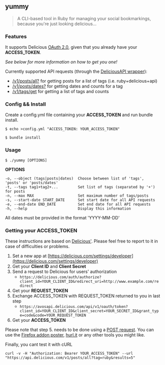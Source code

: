 ## yummy

> A CLI-based tool in Ruby for managing your social bookmarkings, because you're just looking delicious...

### Features

It supports Delicious [OAuth 2.0](https://github.com/SciDevs/delicious-api/blob/master/api/oauth.md), given that you already have your **ACCESS_TOKEN**.

_See below for more information on how to get you one!_

Currently supported API requests (through the [DeliciousAPI wrapper](https://github.com/thiagopbueno/yummy/blob/master/lib/delicious.rb)):
* [/v1/posts/all?](https://github.com/SciDevs/delicious-api/blob/master/api/posts.md#v1postsall) for getting posts for a list of tags (i.e. ruby+delicious+api)
* [/v1/posts/dates?](https://github.com/SciDevs/delicious-api/blob/master/api/posts.md#v1postsdates) for getting dates and counts for a tag
* [/v1/tags/get](https://github.com/SciDevs/delicious-api/blob/master/api/tags.md#v1tagsget) for getting a list of tags and counts

### Config && Install

Create a config.yml file containing your **ACCESS_TOKEN** and run bundle install.

`$ echo >config.yml "ACCESS_TOKEN: YOUR_ACCESS_TOKEN"`

`$ bundle install`

### Usage

`$ ./yummy [OPTIONS]`

**OPTIONS**

    -o, --object (tags|posts|dates)  Choose between list of 'tags', 'posts' or 'posts/dates'
    -t, --tags tag1+tag2+...         Set list of tags (separated by '+') for posts
    -n, --max MAX                    Set maximum number of tags/posts
    -s, --start-date START_DATE      Set start date for all API requests
    -e, --end-date END_DATE          Set end date for all API requests
    -h, --help                       Display this information

All dates must be provided in the format 'YYYY-MM-DD'


### Getting your ACCESS_TOKEN

These instructions are based on [Delicious'](https://github.com/SciDevs/delicious-api/blob/master/api/oauth.md). Please feel free to report to it in case of difficulties or problems.

1. Set a new app at [https://delicious.com/settings/developer](https://delicious.com/settings/developer)
1. Get your **Client ID** and **Client Secret**
1. Send a request to Delicious for users' authorization
    * `https://delicious.com/auth/authorize?client_id=YOUR_CLIENT_ID&redirect_uri=http://www.example.com/redirect`
1. Get your **REQUEST_TOKEN**
1. Exchange ACCESS_TOKEN with REQUEST_TOKEN returned to you in last step
    * `https://avosapi.delicious.com/api/v1/oauth/token?client_id=YOUR_CLIENT_ID&client_secret=YOUR_SECRET_ID&grant_type=code&code=YOUR_REQUEST_TOKEN`
1. Get your **ACCESS_TOKEN**

Please note that step 5. needs to be done using a [POST request](https://en.wikipedia.org/wiki/POST_(HTTP)).
You can use the [Firefox addon poster](https://addons.mozilla.org/en-US/firefox/addon/poster/), [hurl.it](http://www.hurl.it/) or any other tools you might like.

Finally, you cant test it with cURL

`curl -v -H "Authorization: Bearer YOUR_ACCESS_TOKEN" --url "https://api.delicious.com/v1/posts/all?tag=ruby&results=5"`